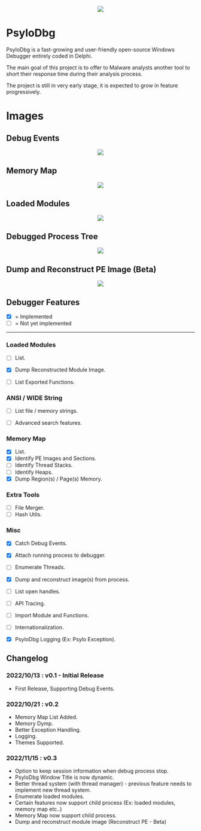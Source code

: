 <p align="center">
<img src="Assets\header.png"/>
</p>

# PsyloDbg

PsyloDbg is a fast-growing and user-friendly open-source Windows Debugger entirely coded in Delphi.

The main goal of this project is to offer to Malware analysts another tool to short their response time during their analysis process.

The project is still in very early stage, it is expected to grow in feature progressively.

# Images

## Debug Events

<p align="center">
<img src="Assets\events.png"/>
</p>

## Memory Map

<p align="center">
<img src="Assets\memmap.png"/>
</p>

## Loaded Modules

<p align="center">
<img src="Assets\modules.png"/>
</p>

## Debugged Process Tree

<p align="center">
<img src="Assets\proctree.png"/>
</p>

## Dump and Reconstruct PE Image (Beta)

<p align="center">
<img src="Assets\imagedump.png"/>
</p>

## Debugger Features

- [x] = Implemented
- [ ] = Not yet implemented

---

### Loaded Modules

- [ ] List.
- [x] Dump Reconstructed Module Image.
- [ ] List Exported Functions.


### ANSI / WIDE String

- [ ] List file / memory strings.
- [ ] Advanced search features.


### Memory Map

- [x] List.
- [x] Identify PE Images and Sections.
- [ ] Identify Thread Stacks.
- [ ] Identify Heaps.
- [x] Dump Region(s) / Page(s) Memory.

### Extra Tools

- [ ] File Merger.
- [ ] Hash Utils.

### Misc

- [x] Catch Debug Events.
- [x] Attach running process to debugger.
- [ ] Enumerate Threads.
- [x] Dump and reconstruct image(s) from process.
- [ ] List open handles.
- [ ] API Tracing.
- [ ] Import Module and Functions.
- [ ] Internationalization.
- [x] PsyloDbg Logging (Ex: Psylo Exception).


## Changelog

### 2022/10/13 : v0.1 - Initial Release

- First Release, Supporting Debug Events.


### 2022/10/21 : v0.2

- Memory Map List Added.
- Memory Dymp.
- Better Exception Handling.
- Logging.
- Themes Supported.

### 2022/11/15 : v0.3

- Option to keep session information when debug process stop.
- PsyloDbg Window Title is now dynamic.
- Better thread system (with thread manager) - previous feature needs to implement new thread system.
- Enumerate loaded modules.
- Certain features now support child process (Ex: loaded modules, memory map etc..)
- Memory Map now support child process.
- Dump and reconstruct module image (Reconstruct PE - Beta)

